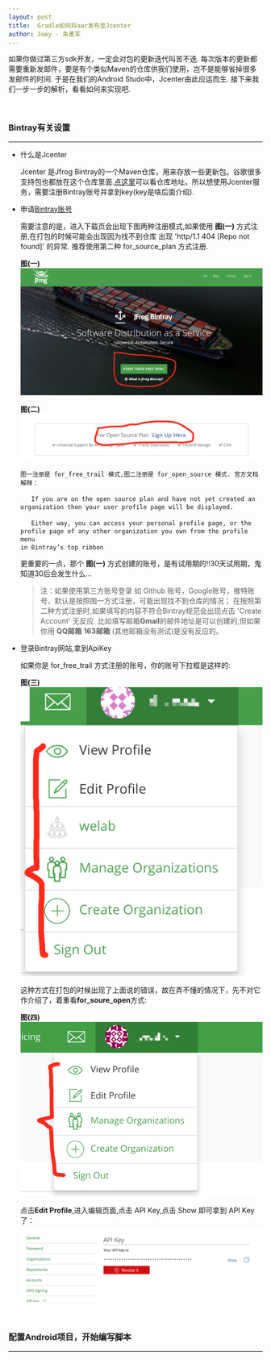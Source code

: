 ```yaml
---
layout: post
title:  Gradle如何将aar发布至Jcenter
author: Joey - 朱勇军
---
```


如果你做过第三方sdk开发，一定会对包的更新迭代叫苦不迭. 每次版本的更新都需要重新发邮件，要是有个类似Maven的仓库供我们使用，岂不是能够省掉很多发邮件的时间. 于是在我们的Android Studo中，Jcenter由此应运而生. 接下来我们一步一步的解析，看看如何来实现吧.

&emsp;&emsp;&emsp;&emsp;     
                                                        
###  Bintray有关设置
-------

 * 什么是Jcenter
  
    Jcenter 是Jfrog Bintray的一个Maven仓库，用来存放一些更新包。谷歌很多支持包也都放在这个仓库里面.[点这里](http://jcenter.bintray.com/)可以看仓库地址。所以想使用Jcenter服务，需要注册Bintray账号并拿到key(key是啥后面介绍).  
 
 * 申请[Bintray账号](https://bintray.com)
 
    需要注意的是，进入下载页会出现下图两种注册模式,如果使用 **图(一)** 方式注册,在打包的时候可能会出现因为找不到仓库 出现 'http/1.1 404 [Repo not found]' 的异常. 推荐使用第二种 for_source_plan 方式注册.
   
   **图(一)**
   ![](/images/jcenter/for_free_trail.png) 
   
   **图(二)**
   ![](/images/jcenter/for_open_source.png)  
  
   ```
   图一注册是 for_free_trail 模式,图二注册是 for_open_source 模式. 官方文档解释：
   
      If you are on the open source plan and have not yet created an 
   organization then your user profile page will be displayed. 
           
      Either way, you can access your personal profile page, or the 
   profile page of any other organization you own from the profile menu 
   in Bintray’s top ribbon
   ```
   
   更重要的一点，那个 **图(一)** 方式创建的账号，是有试用期的!!30天试用期，鬼知道30后会发生什么...
   
   > 注：如果使用第三方账号登录 如 Github 账号，Google账号，推特账号，默认是按照图一方式注册，可能出现找不到仓库的情况；
        在按照第二种方式注册时,如果填写的内容不符合Bintray规范会出现点击 'Create Account' 无反应. 比如填写邮箱**Gmail**的邮件地址是可以创建的,但如果你用 **QQ邮箱** **163邮箱** (其他邮箱没有测试)是没有反应的。
         
 * 登录Bintray网站,拿到ApiKey
   
     如果你是 for_free_trail 方式注册的账号，你的账号下拉框是这样的:
     
     **图(三)**  
     ![](/images/jcenter/for_source_profile.png) 
     
     这种方式在打包的时候出现了上面说的错误，故在弄不懂的情况下，先不对它作介绍了，着重看**for_soure_open**方式:
    
     **图(四)**  
     ![](/images/jcenter/for_free_profile.png)
     
     点击**Edit Profile**,进入编辑页面,点击 API Key,点击 Show 即可拿到 API Key 了：
     ![](/images/jcenter/api_key.png)

&emsp;&emsp;&emsp;&emsp;  
                                                           
###  配置Android项目，开始编写脚本
-------